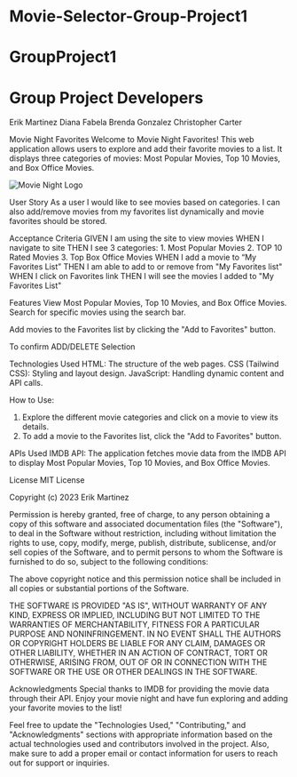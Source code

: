 # Movie-Selector-Group-Project1

# GroupProject1

# Group Project Developers
Erik Martinez
Diana Fabela
Brenda Gonzalez
Christopher Carter

Movie Night Favorites
Welcome to Movie Night Favorites! This web application allows users to explore and add their favorite movies to a list. It displays three categories of movies: Most Popular Movies, Top 10 Movies, and Box Office Movies.

![Movie Night Logo](./images/logo.png) <!--Fix-->

User Story
As a user I would like to see movies based on categories.
I can also add/remove movies from my favorites list dynamically and movie favorites should be stored.

Acceptance Criteria
GIVEN I am using the site to view movies
WHEN I navigate to site
THEN I see 3 categories:
    1. Most Popular Movies
    2. TOP 10 Rated Movies
    3. Top Box Office Movies
WHEN I add a movie to “My Favorites List”
THEN I am able to add to or remove from "My Favorites list" 
WHEN I click on Favorites link
THEN I will see the movies I added to "My Favorites List"

Features
View Most Popular Movies, Top 10 Movies, and Box Office Movies.
Search for specific movies using the search bar.
<!--2nd API, will update search based on API availibility-->
Add movies to the Favorites list by clicking the "Add to Favorites" button.
<!--ADD modal--> To confirm ADD/DELETE Selection

Technologies Used
HTML: The structure of the web pages.
CSS (Tailwind CSS): Styling and layout design.
JavaScript: Handling dynamic content and API calls.

How to Use:
1. Explore the different movie categories and click on a movie to view its details.
2. To add a movie to the Favorites list, click the "Add to Favorites" button.

APIs Used
IMDB API: The application fetches movie data from the IMDB API to display Most Popular Movies, Top 10 Movies, and Box Office Movies.

License
MIT License

Copyright (c) 2023 Erik Martinez

Permission is hereby granted, free of charge, to any person obtaining a copy
of this software and associated documentation files (the "Software"), to deal
in the Software without restriction, including without limitation the rights
to use, copy, modify, merge, publish, distribute, sublicense, and/or sell
copies of the Software, and to permit persons to whom the Software is
furnished to do so, subject to the following conditions:

The above copyright notice and this permission notice shall be included in all
copies or substantial portions of the Software.

THE SOFTWARE IS PROVIDED "AS IS", WITHOUT WARRANTY OF ANY KIND, EXPRESS OR
IMPLIED, INCLUDING BUT NOT LIMITED TO THE WARRANTIES OF MERCHANTABILITY,
FITNESS FOR A PARTICULAR PURPOSE AND NONINFRINGEMENT. IN NO EVENT SHALL THE
AUTHORS OR COPYRIGHT HOLDERS BE LIABLE FOR ANY CLAIM, DAMAGES OR OTHER
LIABILITY, WHETHER IN AN ACTION OF CONTRACT, TORT OR OTHERWISE, ARISING FROM,
OUT OF OR IN CONNECTION WITH THE SOFTWARE OR THE USE OR OTHER DEALINGS IN THE
SOFTWARE.

Acknowledgments
Special thanks to IMDB for providing the movie data through their API.
Enjoy your movie night and have fun exploring and adding your favorite movies to the list!



Feel free to update the "Technologies Used," "Contributing," and "Acknowledgments" sections with appropriate information based on the actual technologies used and contributors involved in the project. Also, make sure to add a proper email or contact information for users to reach out for support or inquiries.
